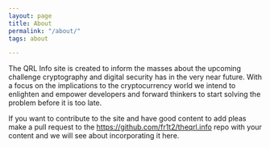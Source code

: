 ```yaml
---
layout: page
title: About
permalink: "/about/"
tags: about

---
```

The QRL Info site is created to inform the masses about the upcoming challenge cryptography and digital security has in the very near future. With a focus on the implications to the cryptocurrency world we intend to enlighten and empower developers and forward thinkers to start solving the problem before it is too late. 

If you want to contribute to the site and have good content to add pleas make a pull request to the https://github.com/fr1t2/theqrl.info repo with your content and we will see about incorporating it here.
